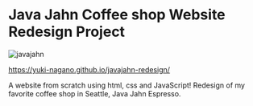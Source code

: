 # Java Jahn Coffee shop Website Redesign Project
![javajahn](https://user-images.githubusercontent.com/32025126/222068205-55212c96-9b76-4e2d-aa7e-b0bcf47d351c.gif)


https://yuki-nagano.github.io/javajahn-redesign/

A website from scratch using html, css and JavaScript! Redesign of my favorite coffee shop in Seattle, Java Jahn Espresso. 
